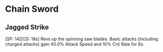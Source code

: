# Chain Sword

## Jagged Strike

[SP: 14][CD: 18s] Revs up the spinning saw blades. Basic attacks (including charged attacks) gain 40.0% Attack Speed and 10% Crit Rate for 6s.